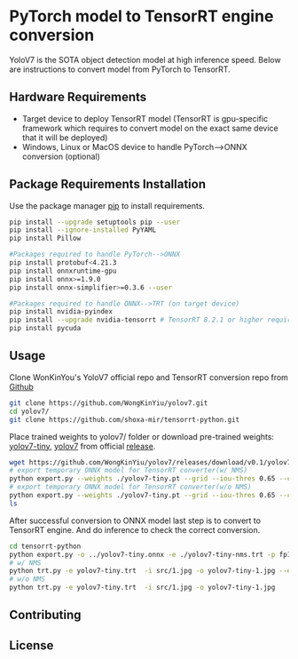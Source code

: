 # PyTorch model to TensorRT engine conversion

YoloV7 is the SOTA object detection model at high inference speed. Below are instructions to convert model from PyTorch to TensorRT.

## Hardware Requirements
- Target device to deploy TensorRT model (TensorRT is gpu-specific framework which requires to convert model on the exact same device that it will be deployed)
- Windows, Linux or MacOS device to handle PyTorch-->ONNX conversion (optional)

## Package Requirements Installation

Use the package manager [pip](https://pip.pypa.io/en/stable/) to install requirements.

```bash
pip install --upgrade setuptools pip --user
pip install --ignore-installed PyYAML
pip install Pillow

#Packages required to handle PyTorch-->ONNX
pip install protobuf<4.21.3
pip install onnxruntime-gpu
pip install onnx>=1.9.0
pip install onnx-simplifier>=0.3.6 --user

#Packages required to handle ONNX-->TRT (on target device)
pip install nvidia-pyindex
pip install --upgrade nvidia-tensorrt # TensorRT 8.2.1 or higher required
pip install pycuda
```

## Usage
Clone WonKinYou's YoloV7 official repo and TensorRT conversion repo from [Github](https://github.com/)
```bash
git clone https://github.com/WongKinYiu/yolov7.git
cd yolov7/
git clone https://github.com/shoxa-mir/tensorrt-python.git
```
Place trained weights to yolov7/ folder or download pre-trained weights: [yolov7-tiny](https://github.com/WongKinYiu/yolov7/releases/download/v0.1/yolov7-tiny.pt), [yolov7](https://github.com/WongKinYiu/yolov7/releases/download/v0.1/yolov7.pt) from official [release](https://github.com/WongKinYiu/yolov7/releases/download/v0.1/yolov7-tiny.pt).

```bash
wget https://github.com/WongKinYiu/yolov7/releases/download/v0.1/yolov7-tiny.pt (optional)
# export temporary ONNX model for TensorRT converter(w/ NMS)
python export.py --weights ./yolov7-tiny.pt --grid --iou-thres 0.65 --conf-thres 0.35 --img-size 640 640  --end2end --simplify --topk-all 100 
# export temporary ONNX model for TensorRT converter(w/o NMS)
python export.py --weights ./yolov7-tiny.pt --grid --iou-thres 0.65 --conf-thres 0.35 --img-size 640 640 --simplify --topk-all 100 
ls
```

After successful conversion to ONNX model last step is to convert to TensorRT engine. And do inference to check the correct conversion.

```bash
cd tensorrt-python
python export.py -o ../yolov7-tiny.onnx -e ./yolov7-tiny-nms.trt -p fp16
# w/ NMS
python trt.py -e yolov7-tiny.trt  -i src/1.jpg -o yolov7-tiny-1.jpg --end2end
# w/o NMS
python trt.py -e yolov7-tiny.trt  -i src/1.jpg -o yolov7-tiny-1.jpg

```

## Contributing

## License

